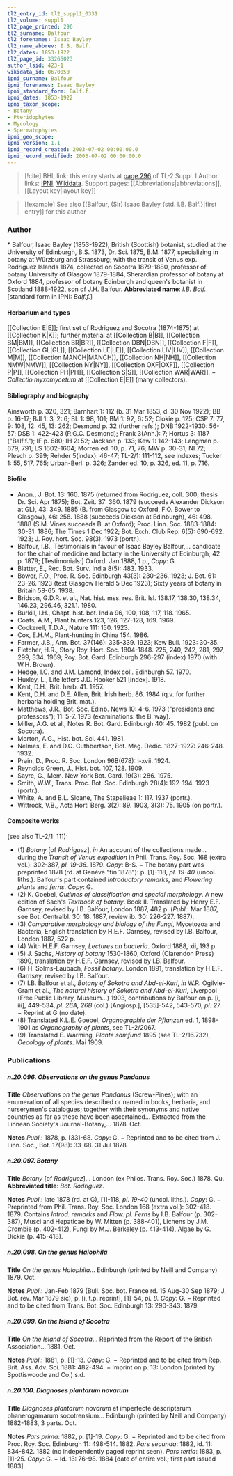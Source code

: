 ```yaml
---
tl2_entry_id: tl2_suppl1_0331
tl2_volume: suppl1
tl2_page_printed: 296
tl2_surname: Balfour
tl2_forenames: Isaac Bayley
tl2_name_abbrev: I.B. Balf.
tl2_dates: 1853-1922
tl2_page_id: 33265023
author_lsid: 423-1
wikidata_id: Q670050
ipni_surname: Balfour
ipni_forenames: Isaac Bayley
ipni_standard_form: Balf.f.
ipni_dates: 1853-1922
ipni_taxon_scope: 
- Botany
- Pteridophytes
- Mycology
- Spermatophytes
ipni_geo_scope: 
ipni_version: 1.1
ipni_record_created: 2003-07-02 00:00:00.0
ipni_record_modified: 2003-07-02 00:00:00.0
---
```


> [!cite] BHL link: this entry starts at [page 296](https://www.biodiversitylibrary.org/page/33265023) of TL-2 Suppl. I
> Author links: [IPNI](https://www.ipni.org/a/423-1), [Wikidata](https://www.wikidata.org/wiki/Q670050). Support pages: [[Abbreviations|abbreviations]], [[Layout key|layout key]]

> [!example] See also [[Balfour, (Sir) Isaac Bayley {std. I.B. Balf.}|first entry]] for this author

### Author

\* Balfour, Isaac Bayley (1853-1922), British (Scottish) botanist, studied at the University of Edinburgh, B.S. 1873, Dr. Sci. 1875, B.M. 1877, specializing in botany at Würzburg and Strassburg; with the transit of Venus exp. Rodriguez Islands 1874, collected on Socotra 1879-1880, professor of botany University of Glasgow 1879-1884, Sherardian professor of botany at Oxford 1884, professor of botany Edinburgh and queen's botanist in Scotland 1888-1922, son of J.H. Balfour. 
**Abbreviated name**: *I.B. Balf.* \[standard form in IPNI: *Balf.f.*\]

#### Herbarium and types

[[Collection E|E]]; first set of Rodriguez and Socotra (1874-1875) at [[Collection K|K]]; further material at [[Collection B|B]], [[Collection BM|BM]], [[Collection BR|BR]], [[Collection DBN|DBN]], [[Collection F|F]], [[Collection GL|GL]], [[Collection LE|LE]], [[Collection LIV|LIV]], [[Collection M|M]], [[Collection MANCH|MANCH]], [[Collection NH|NH]], [[Collection NMW|NMW]], [[Collection NY|NY]], [[Collection OXF|OXF]], [[Collection P|P]], [[Collection PH|PH]], [[Collection S|S]], [[Collection WAR|WAR]]. − *Collectio myxomycetum* at [[Collection E|E]] (many collectors).

#### Bibliography and biography

Ainsworth p. 320, 321; Barnhart 1: 112 (b. 31 Mar 1853, d. 30 Nov 1922); BB p. 16-17; BJI 1: 3, 2: 6; BL 1: 98, 101; BM 1: 92, 6: 52; Clokie p. 125; CSP 7: 77, 9: 108, 12: 45, 13: 262; Desmond p. 32 (further refs.); DNB 1922-1930: 56-57; DSB 1: 422-423 (R.G.C. Desmond); Frank 3(Anh.): 7; Hortus 3: 1187 ("Balf.f."); IF p. 680; IH 2: 52; Jackson p. 133; Kew 1: 142-143; Langman p. 679, 791; LS 1602-1604; Morren ed. 10, p. 71, 76; MW p. 30-31; NI 72; Plesch p. 399; Rehder 5(index): 46-47; TL-2/1: 111-112, see indexes; Tucker 1: 55, 517, 765; Urban-Berl. p. 326; Zander ed. 10, p. 326, ed. 11, p. 716.

#### Biofile

- Anon., J. Bot. 13: 160. 1875 (returned from Rodriguez, coll. 300; thesis Dr. Sci. Apr 1875); Bot. Zeit. 37: 360. 1879 (succeeds Alexander Dickson at GL), 43: 349. 1885 (B. from Glasgow to Oxford, F.O. Bower to Glasgow), 46: 258. 1888 (succeeds Dickson at Edinburgh), 46: 498. 1888 (S.M. Vines succeeds B. at Oxford); Proc. Linn. Soc. 1883-1884: 30-31. 1886; The Times 1 Dec 1922; Bot. Exch. Club Rep. 6(5): 690-692. 1923; J. Roy. hort. Soc. 98(3). 1973 (portr.).
- Balfour, I.B., Testimonials in favour of Isaac Bayley Balfour,... candidate for the chair of medicine and botany in the University of Edinburgh, 42 p. 1879; \[Testimonials:\] Oxford. Jan 1888, 1 p., *Copy*: G.
- Blatter, E., Rec. Bot. Surv. India 8(5): 483. 1933.
- Bower, F.O., Proc. R. Soc. Edinburgh 43(3): 230-236. 1923; J. Bot. 61: 23-26. 1923 (text Glasgow Herald 5 Dec 1923); Sixty years of botany in Britain 58-65. 1938.
- Bridson, G.D.R. et al., Nat. hist. mss. res. Brit. Isl. 138.17, 138.30, 138.34, 146.23, 296.46, 321.1. 1980.
- Burkill, I.H., Chapt. hist. bot. India 96, 100, 108, 117, 118. 1965.
- Coats, A.M., Plant hunters 123, 126, 127-128, 169. 1969.
- Cockerell, T.D.A., Nature 111: 150. 1923.
- Cox, E.H.M., Plant-hunting in China 154. 1986.
- Farmer, J.B., Ann. Bot. 37(146): 335-339. 1923; Kew Bull. 1923: 30-35.
- Fletcher, H.R., Story Roy. Hort. Soc. 1804-1848. 225, 240, 242, 281, 297, 299, 334. 1969; Roy. Bot. Gard. Edinburgh 296-297 (index) 1970 (with W.H. Brown).
- Hedge, I.C. and J.M. Lamond, Index coll. Edinburgh 57. 1970.
- Huxley, L., Life letters J.D. Hooker 521 \[index\]. 1918.
- Kent, D.H., Brit. herb. 41. 1957.
- Kent, D.H. and D.E. Allen, Brit. Irish herb. 86. 1984 (q.v. for further herbaria holding Brit. mat.).
- Matthews, J.R., Bot. Soc. Edinb. News 10: 4-6. 1973 ("presidents and professors"); 11: 5-7. 1973 (examinations: the B. way).
- Miller, A.G. et al., Notes R. Bot. Gard. Edinburgh 40: 45. 1982 (publ. on Socotra).
- Morton, A.G., Hist. bot. Sci. 441. 1981.
- Nelmes, E. and D.C. Cuthbertson, Bot. Mag. Dedic. 1827-1927: 246-248. 1932.
- Prain, D., Proc. R. Soc. London 96B(678): i-xvii. 1924.
- Reynolds Green, J., Hist. bot. 107, 128. 1909.
- Sayre, G., Mem. New York Bot. Gard. 19(3): 286. 1975.
- Smith, W.W., Trans. Proc. Bot. Soc. Edinburgh 28(4): 192-194. 1923 (portr.).
- White, A. and B.L. Sloane, The Stapelieae 1: 117. 1937 (portr.).
- Wittrock, V.B., Acta Horti Berg. 3(2): 89. 1903, 3(3): 75. 1905 (on portr.).

#### Composite works

(see also TL-2/1: 111): 
- (1) *Botany* \[of *Rodriguez*\], *in* An account of the collections made... during the *Transit of Venus expedition* in Phil. Trans. Roy. Soc. 168 (extra vol.): 302-387, *pl. 19-36.* 1879. *Copy*: B-S. − The botany part was preprinted 1878 (rd. at Genève "fin 1878"): p. \[1\]-118, *pl. 19-40* (uncol. liths.). Balfour's part contained *Introductory remarks*, and *Flowering plants* and *ferns*. *Copy*: G.
- (2) K. Goebel, *Outlines of classification and special morphology*. A new edition of Sach's *Textbook of botany*. Book II. Translated by Henry E.F. Garnsey, revised by I.B. Balfour, London 1887, 482 p. (*Publ*.: Mar 1887, see Bot. Centralbl. 30: 18. 1887, review ib. 30: 226-227. 1887).
- (3) *Comparative morphology and biology of the Fungi*, Mycetozoa and Bacteria, English translation by H.E.F. Garnsey, revised by I.B. Balfour, London 1887, 522 p.
- (4) With H.E.F. Garnsey, *Lectures on bacteria*. Oxford 1888, xii, 193 p.
- (5) J. Sachs, *History of botany* 1530-1860, Oxford (Clarendon Press) 1890, translation by H.E.F. Garnsey, revised by I.B. Balfour.
- (6) H. Solms-Laubach, *Fossil botany*. London 1891, translation by H.E.F. Garnsey, revised by I.B. Balfour.
- (7) I.B. Balfour et al., *Botany of Sokotra and Abd-el-Kuri*, *in* W.R. Ogilvie-Grant et al., *The natural history of Sokotra and Abd-el-Kuri*, Liverpool (Free Public Library, Museum...) 1903, contributions by Balfour on p. \[i, iii\], 449-534, *pl. 26A, 26B* (col.) \[Angiosp.\], \[535\]-542, 543-570, *pl. 27.* − Reprint at G (no date).
- (8) Translated K.L.E. Goebel, *Organographie der Pflanzen* ed. 1, 1898-1901 as *Organography of plants*, see TL-2/2067.
- (9) Translated E. Warming, *Plante samfund* 1895 (see TL-2/16.732), *Oecology of plants*. Mai 1909.

### Publications

##### n.20.096. Observations on the genus Pandanus

**Title**
*Observations on the genus Pandanus* (Screw-Pines); with an enumeration of all species described or named in books, herbaria, and nurserymen's catalogues; together with their synonyms and native countries as far as these have been ascertained... Extracted from the Linnean Society's Journal-Botany,... 1878. Oct.

**Notes**
*Publ*.: 1878, p. \[33\]-68. *Copy*: G. − Reprinted and to be cited from J. Linn. Soc., Bot. 17(98): 33-68. 31 Jul 1878.

##### n.20.097. Botany

**Title**
*Botany* \[of *Rodriguez*\]... London (ex Philos. Trans. Roy. Soc.) 1878. Qu.
**Abbreviated title**: *Bot. Rodriguez*.

**Notes**
*Publ*.: late 1878 (rd. at G), \[1\]-118, *pl. 19-40* (uncol. liths.). *Copy*: G. − Preprinted from Phil. Trans. Roy. Soc. London 168 (extra vol.): 302-418. 1879. Contains *Introd. remarks* and *Flow. pl. Ferns* by I.B. Balfour (p. 302-387), Musci and Hepaticae by W. Mitten (p. 388-401), Lichens by J.M. Crombie (p. 402-412), Fungi by M.J. Berkeley (p. 413-414), Algae by G. Dickie (p. 415-418).

##### n.20.098. On the genus Halophila

**Title**
*On the genus Halophila*... Edinburgh (printed by Neill and Company) 1879. Oct.

**Notes**
*Publ*.: Jan-Feb 1879 (Bull. Soc. bot. France rd. 15 Aug-30 Sep 1879; J. Bot. rev. Mar 1879 sic), p. \[i, t.p. reprint\], \[1\]-54, *pl. 8.* *Copy*: G. − Reprinted and to be cited from Trans. Bot. Soc. Edinburgh 13: 290-343. 1879.

##### n.20.099. On the Island of Socotra

**Title**
*On the Island of Socotra*... Reprinted from the Report of the British Association... 1881. Oct.

**Notes**
*Publ*.: 1881, p. \[1\]-13. *Copy*: G. − Reprinted and to be cited from Rep. Brit. Ass. Adv. Sci. 1881: 482-494. − Imprint on p. 13: London (printed by Spottiswoode and Co.) s.d.

##### n.20.100. Diagnoses plantarum novarum

**Title**
*Diagnoses plantarum novarum* et imperfecte descriptarum phanerogamarum socotrensium... Edinburgh (printed by Neill and Company) 1882-1883, 3 parts. Oct.

**Notes**
*Pars prima*: 1882, p. \[1\]-19. *Copy*: G. − Reprinted and to be cited from Proc. Roy. Soc. Edinburgh 11: 498-514. 1882.
*Pars secunda*: 1882, id. 11: 834-842. 1882 (no independently paged reprint seen).
*Pars tertia*: 1883, p. \[1\]-25. *Copy*: G. − Id. 13: 76-98. 1884 \[date of entire vol.; first part issued 1883\].

